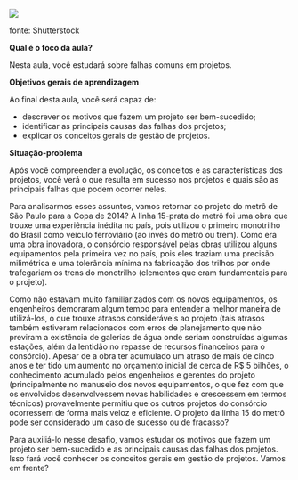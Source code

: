 [![](https://ampli-images.s3.amazonaws.com/production/35c6396a-0a03-4c9a-a85b-380de652360f/original)](https://ampli-images.s3.amazonaws.com/production/35c6396a-0a03-4c9a-a85b-380de652360f/original)

fonte: Shutterstock

**Qual é o foco da aula?**

Nesta aula, você estudará sobre falhas comuns em projetos.

**Objetivos gerais de aprendizagem**

Ao final desta aula, você será capaz de:

- descrever os motivos que fazem um projeto ser bem-sucedido;
- identificar as principais causas das falhas dos projetos;
- explicar os conceitos gerais de gestão de projetos.

**Situação-problema**

Após você compreender a evolução, os conceitos e as características dos projetos, você verá o que resulta em sucesso nos projetos e quais são as principais falhas que podem ocorrer neles.

Para analisarmos esses assuntos, vamos retornar ao projeto do metrô de São Paulo para a Copa de 2014? A linha 15-prata do metrô foi uma obra que trouxe uma experiência inédita no país, pois utilizou o primeiro monotrilho do Brasil como veículo ferroviário (ao invés do metrô ou trem). Como era uma obra inovadora, o consórcio responsável pelas obras utilizou alguns equipamentos pela primeira vez no país, pois eles traziam uma precisão milimétrica e uma tolerância mínima na fabricação dos trilhos por onde trafegariam os trens do monotrilho (elementos que eram fundamentais para o projeto).

Como não estavam muito familiarizados com os novos equipamentos, os engenheiros demoraram algum tempo para entender a melhor maneira de utilizá-los, o que trouxe atrasos consideráveis ao projeto (tais atrasos também estiveram relacionados com erros de planejamento que não previram a existência de galerias de água onde seriam construídas algumas estações, além da lentidão no repasse de recursos financeiros para o consórcio). Apesar de a obra ter acumulado um atraso de mais de cinco anos e ter tido um aumento no orçamento inicial de cerca de R$ 5 bilhões, o conhecimento acumulado pelos engenheiros e gerentes do projeto (principalmente no manuseio dos novos equipamentos, o que fez com que os envolvidos desenvolvessem novas habilidades e crescessem em termos técnicos) provavelmente permitiu que os outros projetos do consórcio ocorressem de forma mais veloz e eficiente. O projeto da linha 15 do metrô pode ser considerado um caso de sucesso ou de fracasso?

Para auxiliá-lo nesse desafio, vamos estudar os motivos que fazem um projeto ser bem-sucedido e as principais causas das falhas dos projetos. Isso fará você conhecer os conceitos gerais em gestão de projetos. Vamos em frente?